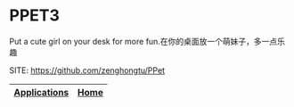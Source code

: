 # PPET3

 Put a cute girl on your desk for more fun.在你的桌面放一个萌妹子，多一点乐趣

 SITE: https://github.com/zenghongtu/PPet

 | [Applications](https://portable-linux-apps.github.io/apps.html) | [Home](https://portable-linux-apps.github.io)
 | --- | --- |
